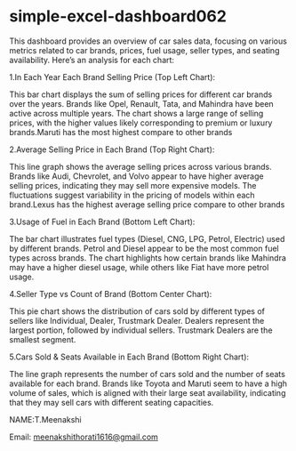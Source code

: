 # simple-excel-dashboard062
This dashboard provides an overview of car sales data, focusing on various metrics related to car brands, prices, fuel usage, seller types, and seating availability. 
Here’s an analysis for each chart:

1.In Each Year Each Brand Selling Price (Top Left Chart):

This bar chart displays the sum of selling prices for different car brands over the years. Brands like Opel, Renault, Tata, and Mahindra have been active across multiple years. The chart shows a large range of selling prices, with the higher values likely corresponding to premium or luxury brands.Maruti has the most highest compare to other brands

2.Average Selling Price in Each Brand (Top Right Chart):

This line graph shows the average selling prices across various brands. Brands like Audi, Chevrolet, and Volvo appear to have higher average selling prices, indicating they may sell more expensive models. The fluctuations suggest variability in the pricing of models within each brand.Lexus has the highest average selling price compare to other brands

3.Usage of Fuel in Each Brand (Bottom Left Chart):

The bar chart illustrates fuel types (Diesel, CNG, LPG, Petrol, Electric) used by different brands. Petrol and Diesel appear to be the most common fuel types across brands. The chart highlights how certain brands like Mahindra may have a higher diesel usage, while others like Fiat have more petrol usage.

4.Seller Type vs Count of Brand (Bottom Center Chart):

This pie chart shows the distribution of cars sold by different types of sellers like Individual, Dealer, Trustmark Dealer. Dealers represent the largest portion, followed by individual sellers. Trustmark Dealers are the smallest segment.

5.Cars Sold & Seats Available in Each Brand (Bottom Right Chart):

The line graph represents the number of cars sold and the number of seats available for each brand. Brands like Toyota and Maruti seem to have a high volume of sales, which is aligned with their large seat availability, indicating that they may sell cars with different seating capacities.

NAME:T.Meenakshi

Email: meenakshithorati1616@gmail.com








